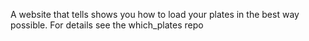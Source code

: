 A website that tells shows you how to load your plates in the best way possible. 
For details see the which_plates repo
